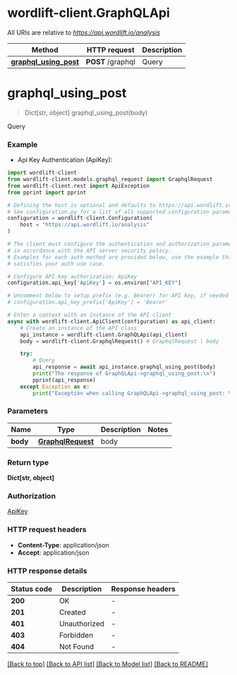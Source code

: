 # wordlift-client.GraphQLApi

All URIs are relative to *https://api.wordlift.io/analysis*

Method | HTTP request | Description
------------- | ------------- | -------------
[**graphql_using_post**](GraphQLApi.md#graphql_using_post) | **POST** /graphql | Query


# **graphql_using_post**
> Dict[str, object] graphql_using_post(body)

Query

### Example

* Api Key Authentication (ApiKey):

```python
import wordlift-client
from wordlift-client.models.graphql_request import GraphqlRequest
from wordlift-client.rest import ApiException
from pprint import pprint

# Defining the host is optional and defaults to https://api.wordlift.io/analysis
# See configuration.py for a list of all supported configuration parameters.
configuration = wordlift-client.Configuration(
    host = "https://api.wordlift.io/analysis"
)

# The client must configure the authentication and authorization parameters
# in accordance with the API server security policy.
# Examples for each auth method are provided below, use the example that
# satisfies your auth use case.

# Configure API key authorization: ApiKey
configuration.api_key['ApiKey'] = os.environ["API_KEY"]

# Uncomment below to setup prefix (e.g. Bearer) for API key, if needed
# configuration.api_key_prefix['ApiKey'] = 'Bearer'

# Enter a context with an instance of the API client
async with wordlift-client.ApiClient(configuration) as api_client:
    # Create an instance of the API class
    api_instance = wordlift-client.GraphQLApi(api_client)
    body = wordlift-client.GraphqlRequest() # GraphqlRequest | body

    try:
        # Query
        api_response = await api_instance.graphql_using_post(body)
        print("The response of GraphQLApi->graphql_using_post:\n")
        pprint(api_response)
    except Exception as e:
        print("Exception when calling GraphQLApi->graphql_using_post: %s\n" % e)
```



### Parameters


Name | Type | Description  | Notes
------------- | ------------- | ------------- | -------------
 **body** | [**GraphqlRequest**](GraphqlRequest.md)| body | 

### Return type

**Dict[str, object]**

### Authorization

[ApiKey](../README.md#ApiKey)

### HTTP request headers

 - **Content-Type**: application/json
 - **Accept**: application/json

### HTTP response details

| Status code | Description | Response headers |
|-------------|-------------|------------------|
**200** | OK |  -  |
**201** | Created |  -  |
**401** | Unauthorized |  -  |
**403** | Forbidden |  -  |
**404** | Not Found |  -  |

[[Back to top]](#) [[Back to API list]](../README.md#documentation-for-api-endpoints) [[Back to Model list]](../README.md#documentation-for-models) [[Back to README]](../README.md)

